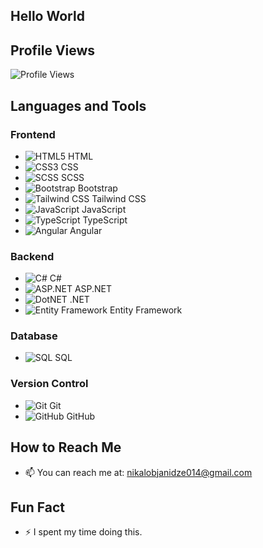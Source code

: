 ## Hello World

## Profile Views
![Profile Views](https://visitor-badge.laobi.icu/badge?page_id=Nikoloz911)

## Languages and Tools

### Frontend
- ![HTML5](https://img.shields.io/badge/-HTML5-FF5722?logo=html5&logoColor=ffffff) HTML
- ![CSS3](https://img.shields.io/badge/-CSS3-2965f1?logo=css3&logoColor=ffffff) CSS
- ![SCSS](https://img.shields.io/badge/-SCSS-ff69b4?logo=sass&logoColor=ffffff) SCSS
- ![Bootstrap](https://img.shields.io/badge/-Bootstrap-563d7c?logo=bootstrap&logoColor=ffffff) Bootstrap
- ![Tailwind CSS](https://img.shields.io/badge/-Tailwind%20CSS-38b2ac?logo=tailwindcss&logoColor=ffffff) Tailwind CSS
- ![JavaScript](https://img.shields.io/badge/-JavaScript-f7df1e?logo=javascript&logoColor=ffffff) JavaScript
- ![TypeScript](https://img.shields.io/badge/-TypeScript-3178c6?logo=typescript&logoColor=ffffff) TypeScript
- ![Angular](https://img.shields.io/badge/-Angular-e23237?logo=angular&logoColor=ffffff) Angular

### Backend
- ![C#](https://img.shields.io/badge/-C%23-512bd4?logo=c-sharp&logoColor=ffffff) C#
- ![ASP.NET](https://img.shields.io/badge/-ASP.NET-5C2D91?logo=aspnet&logoColor=ffffff) ASP.NET
- ![DotNET](https://img.shields.io/badge/-DotNET-512bd4?logo=.net&logoColor=ffffff) .NET
- ![Entity Framework](https://img.shields.io/badge/-Entity%20Framework-7d3c98?logo=entity-framework&logoColor=ffffff) Entity Framework

### Database
- ![SQL](https://img.shields.io/badge/-SQL-4479a1?logo=microsoftsqlserver&logoColor=ffffff) SQL

### Version Control
- ![Git](https://img.shields.io/badge/-Git-f05032?logo=git&logoColor=ffffff) Git
- ![GitHub](https://img.shields.io/badge/-GitHub-181717?logo=github&logoColor=ffffff) GitHub


## How to Reach Me
- 📫 You can reach me at: nikalobjanidze014@gmail.com

## Fun Fact
- ⚡ I spent my time doing this.





<!--
**Nikoloz911/Nikoloz911** is a ✨ _special_ ✨ repository because its `README.md` (this file) appears on your GitHub profile.


Here are some ideas to get you started:

- 🔭 I’m currently working on ...
- 🌱 I’m currently learning ...
- 👯 I’m looking to collaborate on ...
- 🤔 I’m looking for help with ...
- 💬 Ask me about ...
- 📫 How to reach me: ...
- 😄 Pronouns: ...
- ⚡ Fun fact: ...
-->
